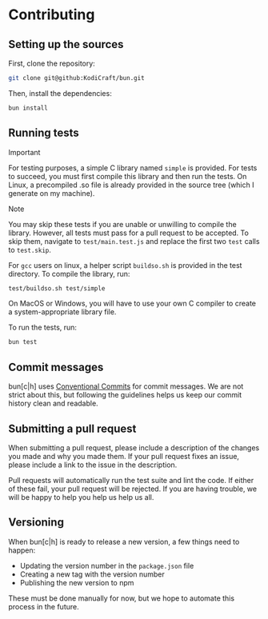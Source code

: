 # Contributing

## Setting up the sources

First, clone the repository:

```sh
git clone git@github:KodiCraft/bun.git
```

Then, install the dependencies:

```sh
bun install
```

## Running tests

> [!IMPORTANT]
> For testing purposes, a simple C library named `simple` is provided. For tests to succeed, you must first compile this library and then run the tests. On Linux, a precompiled .so file is already provided in the source tree (which I generate on my machine).

> [!NOTE]
> You may skip these tests if you are unable or unwilling to compile the library. However, all tests must pass for a pull request to be accepted. To skip them, navigate to `test/main.test.js` and replace the first two `test` calls to `test.skip`.

For `gcc` users on linux, a helper script `buildso.sh` is provided in the test directory. To compile the library, run:

```sh
test/buildso.sh test/simple
```

On MacOS or Windows, you will have to use your own C compiler to create a system-appropriate library file.

To run the tests, run:

```sh
bun test
```

## Commit messages

bun\[c|h\] uses [Conventional Commits](https://www.conventionalcommits.org/en/v1.0.0/) for commit messages. We are not strict about this, but following the guidelines helps us keep our commit history clean and readable.

## Submitting a pull request

When submitting a pull request, please include a description of the changes you made and why you made them. If your pull request fixes an issue, please include a link to the issue in the description.

Pull requests will automatically run the test suite and lint the code. If either of these fail, your pull request will be rejected. If you are having trouble, we will be happy to help you help us help us all.

## Versioning

When bun\[c|h\] is ready to release a new version, a few things need to happen:
- Updating the version number in the `package.json` file
- Creating a new tag with the version number
- Publishing the new version to npm

These must be done manually for now, but we hope to automate this process in the future.